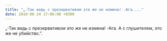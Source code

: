 ```yaml
---
title: "„-Так ведь с презервативом это же не измена! -Ага...."
date: 2010-06-24 17:06:00 +0300
---
```


„-Так ведь с презервативом это же не измена! -Ага. А с глушителем, это же не убийство.”.

